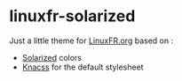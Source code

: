 linuxfr-solarized
=================

Just a little theme for [LinuxFR.org](http://www.linuxfr.org) based on :

* [Solarized](http://ethanschoonover.com/solarized) colors
* [Knacss](http://www.knacss.com/) for the default stylesheet
